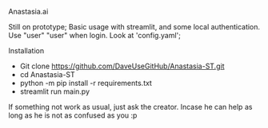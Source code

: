 Anastasia.ai

Still on prototype;
Basic usage with streamlit, and some local authentication. Use "user" "user" when login. 
Look at 'config.yaml';

Installation
- Git clone https://github.com/DaveUseGitHub/Anastasia-ST.git
- cd Anastasia-ST
- python -m pip install -r requirements.txt
- streamlit run main.py

If something not work as usual, just ask the creator. Incase he can help as long as he is not as confused as you :p
